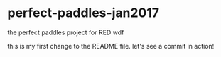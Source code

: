 # perfect-paddles-jan2017
the perfect paddles project for RED wdf

this is my first change to the README file.  let's see a commit in action!